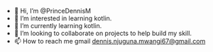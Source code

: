 - 👋 Hi, I’m @PrinceDennisM
- 👀 I’m interested in learning kotlin.
- 🌱 I’m currently learning kotlin.
- 💞️ I’m looking to collaborate on projects to help build my skill.    
- 📫 How to reach me gmail dennis.njuguna.mwangi67@gmail.com

<!---
PrinceDennisM/PrinceDennisM is a ✨ special ✨ repository because its `README.md` (this file) appears on your GitHub profile.
You can click the Preview link to take a look at your changes.
--->
